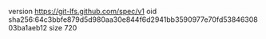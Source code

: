 version https://git-lfs.github.com/spec/v1
oid sha256:64c3bbfe879d5d980aa30e844f6d2941bb3590977e70fd5384630803ba1aeb12
size 720
